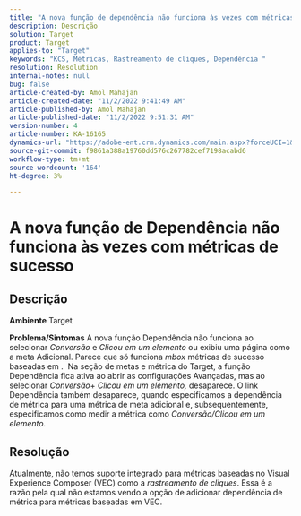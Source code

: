 ```yaml
---
title: "A nova função de dependência não funciona às vezes com métricas de sucesso"
description: Descrição
solution: Target
product: Target
applies-to: "Target"
keywords: "KCS, Métricas, Rastreamento de cliques, Dependência "
resolution: Resolution
internal-notes: null
bug: false
article-created-by: Amol Mahajan
article-created-date: "11/2/2022 9:41:49 AM"
article-published-by: Amol Mahajan
article-published-date: "11/2/2022 9:51:31 AM"
version-number: 4
article-number: KA-16165
dynamics-url: "https://adobe-ent.crm.dynamics.com/main.aspx?forceUCI=1&pagetype=entityrecord&etn=knowledgearticle&id=cc51a58e-925a-ed11-9561-6045bd006a22"
source-git-commit: f9861a388a19760dd576c267782cef7198acabd6
workflow-type: tm+mt
source-wordcount: '164'
ht-degree: 3%

---
```


# A nova função de Dependência não funciona às vezes com métricas de sucesso

## Descrição

<b>Ambiente</b>
Target


<b>Problema/Sintomas</b>
A nova função Dependência não funciona ao selecionar *Conversão* e *Clicou em um elemento* ou exibiu uma página como a meta Adicional. Parece que só funciona *mbox* métricas de sucesso baseadas em . 
Na seção de metas e métrica do Target, a função Dependência fica ativa ao abrir as configurações Avançadas, mas ao selecionar *Conversão*+ *Clicou em um elemento,* desaparece. O link Dependência também desaparece, quando especificamos a dependência de métrica para uma métrica de meta adicional e, subsequentemente, especificamos como medir a métrica como *Conversão/Clicou em um elemento.*


## Resolução


Atualmente, não temos suporte integrado para métricas baseadas no Visual Experience Composer (VEC) como a *rastreamento de cliques*. Essa é a razão pela qual não estamos vendo a opção de adicionar dependência de métrica para métricas baseadas em VEC.
